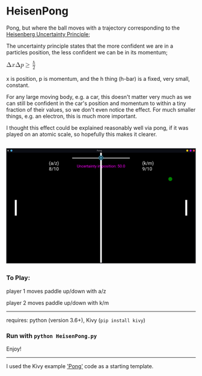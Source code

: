 # HeisenPong

Pong, but where the ball moves with a trajectory corresponding to the [Heisenberg Uncertainty Principle](https://en.wikipedia.org/wiki/Uncertainty_principle);

The uncertainty principle states that the more confident we are in a particles position, the less confident we can be in its momentum;

![Uncertainty Principle](Images/UncertPrinc.png)

x is position, p is momentum, and the h thing (h-bar) is a fixed, very small, constant.

For any large moving body, e.g. a car, this doesn't matter very much as we can still be confident in the car's position and momentum to within a tiny fraction of their values, so we don't even notice the effect. For much smaller things, e.g. an electron, this is much more important. 

I thought this effect could be explained reasonably well via pong, if it was played on an atomic scale, so hopefully this makes it clearer.

![Gameplay Example](Images/HeisenPong_Linux.png)
---

### To Play:

player 1 moves paddle up/down with a/z

player 2 moves paddle up/down with k/m

---

requires: python (version 3.6+), Kivy (```pip install kivy```)

### Run with ```python HeisenPong.py```

Enjoy!

---
I used the Kivy example ['Pong'](https://kivy.org/doc/stable/tutorials/pong.html) code as a starting template.
